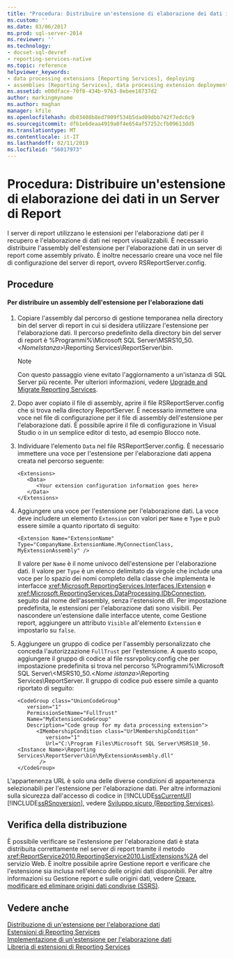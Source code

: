 ```yaml
---
title: "Procedura: Distribuire un'estensione di elaborazione dei dati in un Server di Report | Microsoft Docs"
ms.custom: ''
ms.date: 03/06/2017
ms.prod: sql-server-2014
ms.reviewer: ''
ms.technology:
- docset-sql-devref
- reporting-services-native
ms.topic: reference
helpviewer_keywords:
- data processing extensions [Reporting Services], deploying
- assemblies [Reporting Services], data processing extension deployments
ms.assetid: e00dface-70f8-434b-9763-8ebee18737d2
author: markingmyname
ms.author: maghan
manager: kfile
ms.openlocfilehash: db03408b8ed7909f534b5dad09dbb742f7edc6c9
ms.sourcegitcommit: dfb1e6deaa4919a0f4e654af57252cfb09613dd5
ms.translationtype: MT
ms.contentlocale: it-IT
ms.lasthandoff: 02/11/2019
ms.locfileid: "56017973"
---
```

# <a name="how-to-deploy-a-data-processing-extension-to-a-report-server"></a>Procedura: Distribuire un'estensione di elaborazione dei dati in un Server di Report
  I server di report utilizzano le estensioni per l'elaborazione dati per il recupero e l'elaborazione di dati nei report visualizzabili. È necessario distribuire l'assembly dell'estensione per l'elaborazione dati in un server di report come assembly privato. È inoltre necessario creare una voce nel file di configurazione del server di report, ovvero RSReportServer.config.  
  
## <a name="procedures"></a>Procedure  
  
#### <a name="to-deploy-a-data-processing-extension-assembly"></a>Per distribuire un assembly dell'estensione per l'elaborazione dati  
  
1.  Copiare l'assembly dal percorso di gestione temporanea nella directory bin del server di report in cui si desidera utilizzare l'estensione per l'elaborazione dati. Il percorso predefinito della directory bin del server di report è %Programmi%\Microsoft SQL Server\MSRS10_50.\<*NomeIstanza*>\Reporting Services\ReportServer\bin.  
  
    > [!NOTE]  
    >  Con questo passaggio viene evitato l'aggiornamento a un'istanza di SQL Server più recente. Per ulteriori informazioni, vedere [Upgrade and Migrate Reporting Services](../../install-windows/upgrade-and-migrate-reporting-services.md).  
  
2.  Dopo aver copiato il file di assembly, aprire il file RSReportServer.config che si trova nella directory ReportServer. È necessario immettere una voce nel file di configurazione per il file di assembly dell'estensione per l'elaborazione dati. È possibile aprire il file di configurazione in Visual Studio o in un semplice editor di testo, ad esempio Blocco note.  
  
3.  Individuare l'elemento `Data` nel file RSReportServer.config. È necessario immettere una voce per l'estensione per l'elaborazione dati appena creata nel percorso seguente:  
  
    ```  
    <Extensions>  
       <Data>  
          <Your extension configuration information goes here>  
       </Data>  
    </Extensions>  
    ```  
  
4.  Aggiungere una voce per l'estensione per l'elaborazione dati. La voce deve includere un elemento `Extension` con valori per `Name` e `Type` e può essere simile a quanto riportato di seguito:  
  
    ```  
    <Extension Name="ExtensionName" Type="CompanyName.ExtensionName.MyConnectionClass, MyExtensionAssembly" />  
    ```  
  
     Il valore per `Name` è il nome univoco dell'estensione per l'elaborazione dati. Il valore per `Type` è un elenco delimitato da virgole che include una voce per lo spazio dei nomi completo della classe che implementa le interfacce <xref:Microsoft.ReportingServices.Interfaces.IExtension> e <xref:Microsoft.ReportingServices.DataProcessing.IDbConnection>, seguito dal nome dell'assembly, senza l'estensione dll. Per impostazione predefinita, le estensioni per l'elaborazione dati sono visibili. Per nascondere un'estensione dalle interfacce utente, come Gestione report, aggiungere un attributo `Visible` all'elemento `Extension` e impostarlo su `false`.  
  
5.  Aggiungere un gruppo di codice per l'assembly personalizzato che conceda l'autorizzazione `FullTrust` per l'estensione. A questo scopo, aggiungere il gruppo di codice al file rssrvpolicy.config che per impostazione predefinita si trova nel percorso %Programmi%\Microsoft SQL Server\\<MSRS10_50.\<*Nome istanza*>\Reporting Services\ReportServer. Il gruppo di codice può essere simile a quanto riportato di seguito:  
  
    ```  
    <CodeGroup class="UnionCodeGroup"  
       version="1"  
       PermissionSetName="FullTrust"  
       Name="MyExtensionCodeGroup"  
       Description="Code group for my data processing extension">  
          <IMembershipCondition class="UrlMembershipCondition"  
             version="1"  
             Url="C:\Program Files\Microsoft SQL Server\MSRS10_50.<Instance Name>\Reporting Services\ReportServer\bin\MyExtensionAssembly.dll"  
           />  
    </CodeGroup>  
    ```  
  
 L'appartenenza URL è solo una delle diverse condizioni di appartenenza selezionabili per l'estensione per l'elaborazione dati. Per altre informazioni sulla sicurezza dall'accesso di codice in [!INCLUDE[ssCurrentUI](../../../includes/sscurrentui-md.md)] [!INCLUDE[ssRSnoversion](../../../includes/ssrsnoversion-md.md)], vedere [Sviluppo sicuro &#40;Reporting Services&#41;](../secure-development/secure-development-reporting-services.md).  
  
## <a name="verifying-the-deployment"></a>Verifica della distribuzione  
 È possibile verificare se l'estensione per l'elaborazione dati è stata distribuita correttamente nel server di report tramite il metodo <xref:ReportService2010.ReportingService2010.ListExtensions%2A> del servizio Web. È inoltre possibile aprire Gestione report e verificare che l'estensione sia inclusa nell'elenco delle origini dati disponibili. Per altre informazioni su Gestione report e sulle origini dati, vedere [Creare, modificare ed eliminare origini dati condivise &#40;SSRS&#41;](../../report-data/create-modify-and-delete-shared-data-sources-ssrs.md).  
  
## <a name="see-also"></a>Vedere anche  
 [Distribuzione di un'estensione per l'elaborazione dati](deploying-a-data-processing-extension.md)   
 [Estensioni di Reporting Services](../reporting-services-extensions.md)   
 [Implementazione di un'estensione per l'elaborazione dati](implementing-a-data-processing-extension.md)   
 [Libreria di estensioni di Reporting Services](../reporting-services-extension-library.md)  
  
  
